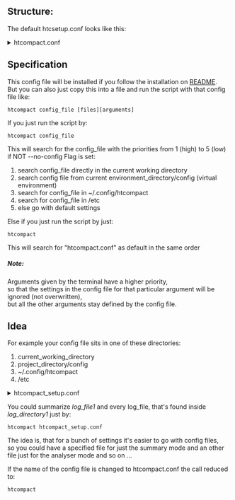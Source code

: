 ## Structure:

The default htcsetup.conf looks like this:
<details>
<summary>
htcompact.conf
</summary>

```
# this is a comment
# the following lines represent the default htcompact config setup
# the [] represent sections and the lines below the corresponding attributes
# there is no need to specify all of them, but it doesn't hurt
#
# Values will be accepted as True for :
# ["true", "yes", "y", "enable", "enabled", "0"]
# everything else will be interpreted as False

[documents]
files = check_the_htcompact.conf

[formats]
table_format = pretty
#       Available Types:
#       plain, simple, github, grid, fancy_grid, pipe,
#       orgtbl, rst, mediawiki, html, latex, latex_raw,
#       latex_booktabs, tsv, default: simple

[htc-files]
stdlog = .log
stderr = .err
stdout = .out

[show-more]
show_std_errors = no
show_std_output = no
show_std_warnings = no

# ignore HTCondor related information that is gained within the process
[ignore]
ignore_list = None
# valid values are: "allocated-resources, execution-details, all-resources"
# these might be added in future:
# used-resources, requested-resources, times, gpus, cpu, errors, warnings

[thresholds]
 # everything under 75% is considered "wasting sources"
low_usage = 0.75
# everything over 120% is considered "overusing sources"
bad_usage = 1.2

[modes]
filter_mode = False
summarizer_mode = False
analyser_mode = False

# if filter_mode set true, this section must be set,
# else the script does not know what to filter for
[filter]
filter_keywords = gpu
filter_extended = false
## if set, filter is extended with these keywords:
## [err, warn, exception, aborted, abortion, abnormal, fatal]

[features]
generate_log_file = False
to_csv = False
reverse_dns_lookup = disabled

```

These values are just the same as the defaults of the script,
so it would NOT change the output, if you do not have this config file

</details>


## Specification

This config file will be installed if you follow the installation on [README](https://github.com/psyinfra/htcompact/blob/master/README.md). \
But you can also just copy this into a file and run the script with that config file like:
```
htcompact config_file [files][arguments]
```

If you just run the script by:
```
htcompact config_file
```
This will search for the config_file with the priorities from 1 (high) to 5 (low)
if NOT --no-config Flag is set:

1. search config_file directly in the current working directory
2. search config file from current environment_directory/config (virtual environment)
3. search for config_file in ~/.config/htcompact
4. search for config_file in /etc
5. else go with default settings

Else if you just run the script by just:
```
htcompact
```
This will search for "htcompact.conf" as default in the same order

##### Note:
Arguments given by the terminal have a higher priority,\
so that the settings in the config file for that particular argument will be ignored (not overwritten),\
but all the other arguments stay defined by the config file.

## Idea

For example your config file sits in one of these directories:
1. current_working_directory
2. project_directory/config
3. ~/.config/htcompact
4. /etc

<details>
<summary>
htcompact_setup.conf
</summary>

```
[documents]
files = log_file1 log_directory1

[htc-files]
stdlog = .log
stderr = .err
stdout = .out

[features]
summarize = true
```
</details>

You could summarize *log_file1* and every log_file, that's found inside *log_directory1* just by:
```
htcompact htcompact_setup.conf
```

The idea is, that for a bunch of settings it's easier to go with config files, \
so you could have a specified file for just the summary mode and an other file just for the analyser mode and so on ...

If the name of the config file is changed to htcompact.conf the call reduced to:
```
htcompact
```

